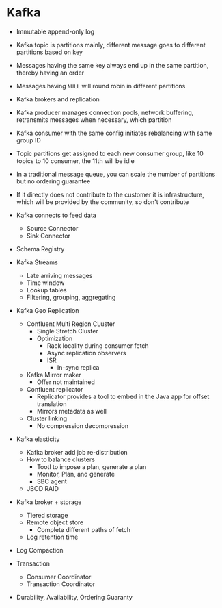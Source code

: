 # Kafka

- Immutable append-only log
- Kafka topic is partitions mainly, different message goes to different partitions based on key
- Messages having the same key always end up in the same partition, thereby having an order
- Messages having `NULL` will round robin in different partitions
- Kafka brokers and replication
- Kafka producer manages connection pools, network buffering, retransmits messages when necessary, which partition
- Kafka consumer with the same config initiates rebalancing with same group ID
- Topic partitions get assigned to each new consumer group, like 10 topics to 10 consumer, the 11th will be idle
- In a traditional message queue, you can scale the number of partitions but no ordering guarantee
- If it directly does not contribute to the customer it is infrastructure, which will be provided by the community, so don't contribute

- Kafka connects to feed data
    - Source Connector
    - Sink Connector
- Schema Registry
- Kafka Streams
    - Late arriving messages
    - Time window
    - Lookup tables
    - Filtering, grouping, aggregating

- Kafka Geo Replication
    - Confluent Multi Region CLuster
        - Single Stretch Cluster
        - Optimization
            - Rack locality during consumer fetch
            - Async replication observers
            - ISR 
                - In-sync replica
    - Kafka Mirror maker
        - Offer not maintained
    - Confluent replicator
        - Replicator provides a tool to embed in the Java app for offset translation
        - Mirrors metadata as well
    - Cluster linking
        - No compression decompression

- Kafka elasticity
    - Kafka broker add job re-distribution
    - How to balance clusters
        - Tootl to impose a plan, generate a plan
        - Monitor, Plan, and generate 
        - SBC agent
    - JBOD RAID

- Kafka broker + storage
    - Tiered storage
    - Remote object store
        - Complete different paths of fetch
    - Log retention time

- Log Compaction
- Transaction
    - Consumer Coordinator
    - Transaction Coordinator

- Durability, Availability, Ordering Guaranty